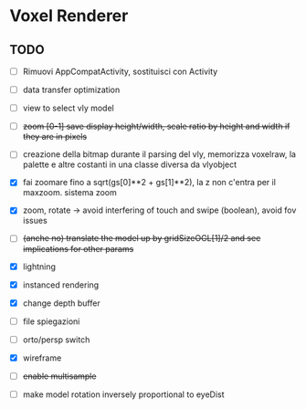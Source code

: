 # Voxel Renderer

## TODO
- [ ] Rimuovi AppCompatActivity, sostituisci con Activity
- [ ] data transfer optimization
- [ ] view to select vly model
- [ ] ~~zoom [0-1] save display height/width, scale ratio by height and width if they are in pixels~~
- [ ] creazione della bitmap durante il parsing del vly, memorizza voxelraw, la palette e altre costanti in una classe diversa da vlyobject
- [x] fai zoomare fino a sqrt(gs[0]**2 + gs[1]**2), la z non c'entra per il maxzoom. sistema zoom
- [x] zoom, rotate -> avoid interfering of touch and swipe (boolean), avoid fov issues
- [ ] ~~(anche no) translate the model up by gridSizeOGL[1]/2 and see implications for other params~~
- [x] lightning
- [x] instanced rendering
- [x] change depth buffer
- [ ] file spiegazioni
- [ ] orto/persp switch
- [x] wireframe
- [ ] ~~enable multisample~~
- [ ] make model rotation inversely proportional to eyeDist

